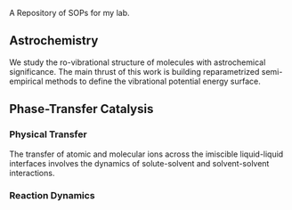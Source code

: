  A Repository of SOPs for my lab. 


## Astrochemistry
  We study the ro-vibrational structure of molecules with astrochemical significance.  The main thrust of this work is building reparametrized semi-empirical methods to define the vibrational potential energy surface.  
## Phase-Transfer Catalysis

### Physical Transfer
  The transfer of atomic and molecular ions across the imiscible liquid-liquid interfaces involves the dynamics of solute-solvent and solvent-solvent interactions.  
### Reaction Dynamics

